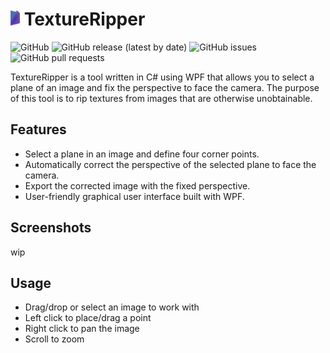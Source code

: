 # <img src="TextureRipper/Images/iconorig.png" alt="Icon" width="15px" /> TextureRipper

![GitHub](https://img.shields.io/badge/license-MIT-green)
![GitHub release (latest by date)](https://img.shields.io/github/v/release/nnmarcoo/TextureRipper)
![GitHub issues](https://img.shields.io/github/issues/nnmarcoo/TextureRipper)
![GitHub pull requests](https://img.shields.io/github/issues-pr/nnmarcoo/TextureRipper)

TextureRipper is a tool written in C# using WPF that allows you to select a plane of an image and fix the perspective to face the camera. The purpose of this tool is to rip textures from images that are otherwise unobtainable.

## Features

- Select a plane in an image and define four corner points.
- Automatically correct the perspective of the selected plane to face the camera.
- Export the corrected image with the fixed perspective.
- User-friendly graphical user interface built with WPF.

## Screenshots

wip

## Usage

- Drag/drop or select an image to work with
- Left click to place/drag a point
- Right click to pan the image
- Scroll to zoom
